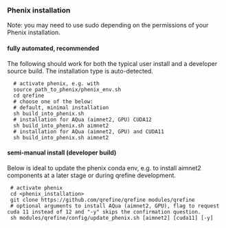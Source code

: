 ### Phenix installation
Note: you may need to use sudo depending on the permissions of your Phenix installation.

#### fully automated, recommended

The following should work for both the typical user install and a developer source build.
The installation type is auto-detected.
```
  # activate phenix, e.g. with
  source path_to_phenix/phenix_env.sh
  cd qrefine
  # choose one of the below:
  # default, minimal installation
  sh build_into_phenix.sh 
  # installation for AQua (aimnet2, GPU) CUDA12
  sh build_into_phenix.sh aimnet2
  # installation for AQua (aimnet2, GPU) and CUDA11
  sh build_into_phenix.sh aimnet2
```


#### semi-manual install (developer build)

Below is ideal to update the phenix conda env, e.g. to install aimnet2 components at a later stage or during qrefine development.

```
 # activate phenix
 cd <phenix_installation>
 git clone https://github.com/qrefine/qrefine modules/qrefine
 # optional arguments to install AQua (aimnet2, GPU), flag to request cuda 11 instead of 12 and "-y" skips the confirmation question.
 sh modules/qrefine/config/update_phenix.sh [aimnet2] [cuda11] [-y]
```
